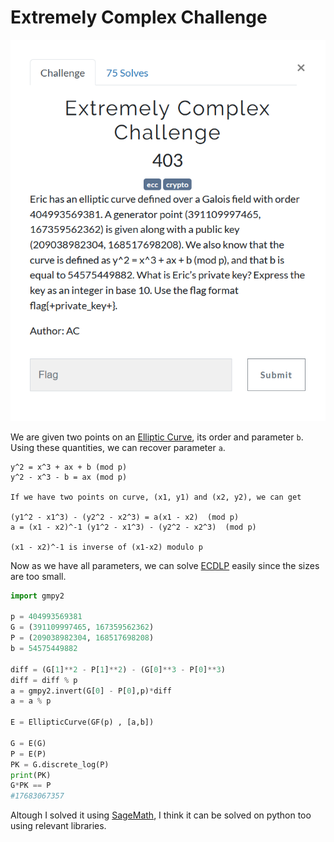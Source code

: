 # Extremely Complex Challenge

![](Capture.PNG)

We are given two points on an [Elliptic Curve](https://en.wikipedia.org/wiki/Elliptic-curve_cryptography#Theory), its order and parameter `b`.  
Using these quantities, we can recover parameter `a`.

```
y^2 = x^3 + ax + b (mod p)
y^2 - x^3 - b = ax (mod p)

If we have two points on curve, (x1, y1) and (x2, y2), we can get

(y1^2 - x1^3) - (y2^2 - x2^3) = a(x1 - x2)  (mod p)
a = (x1 - x2)^-1 (y1^2 - x1^3) - (y2^2 - x2^3)  (mod p)

(x1 - x2)^-1 is inverse of (x1-x2) modulo p
```

Now as we have all parameters, we can solve [ECDLP](https://en.wikipedia.org/wiki/Discrete_logarithm#Cryptography) easily since the sizes are too small.  

```python
import gmpy2

p = 404993569381
G = (391109997465, 167359562362)
P = (209038982304, 168517698208)
b = 54575449882

diff = (G[1]**2 - P[1]**2) - (G[0]**3 - P[0]**3)
diff = diff % p
a = gmpy2.invert(G[0] - P[0],p)*diff
a = a % p

E = EllipticCurve(GF(p) , [a,b])

G = E(G)
P = E(P)
PK = G.discrete_log(P)
print(PK)
G*PK == P
#17683067357
```

Altough I solved it using [SageMath](https://www.sagemath.org/), I think it can be solved on python too using relevant libraries.
